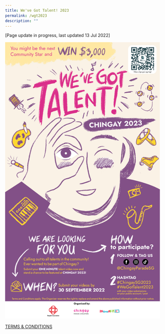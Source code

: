 ```yaml
---
title: We've Got Talent! 2023
permalink: /wgt2023
description: ""
---
```


[Page update in progress, last updated 13 Jul 2022]

![](/images/whats-on/final%20screen%20shot.png)

[TERMS & CONDITIONS]()